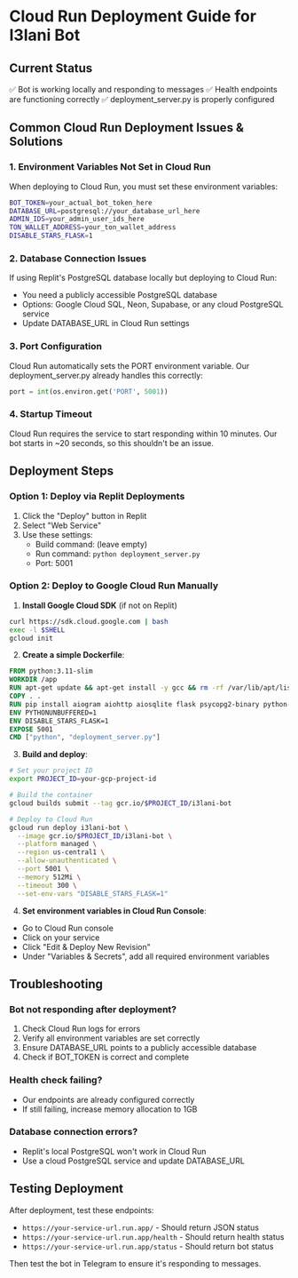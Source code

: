 # Cloud Run Deployment Guide for I3lani Bot

## Current Status
✅ Bot is working locally and responding to messages
✅ Health endpoints are functioning correctly
✅ deployment_server.py is properly configured

## Common Cloud Run Deployment Issues & Solutions

### 1. Environment Variables Not Set in Cloud Run
When deploying to Cloud Run, you must set these environment variables:

```bash
BOT_TOKEN=your_actual_bot_token_here
DATABASE_URL=postgresql://your_database_url_here
ADMIN_IDS=your_admin_user_ids_here
TON_WALLET_ADDRESS=your_ton_wallet_address
DISABLE_STARS_FLASK=1
```

### 2. Database Connection Issues
If using Replit's PostgreSQL database locally but deploying to Cloud Run:
- You need a publicly accessible PostgreSQL database
- Options: Google Cloud SQL, Neon, Supabase, or any cloud PostgreSQL service
- Update DATABASE_URL in Cloud Run settings

### 3. Port Configuration
Cloud Run automatically sets the PORT environment variable. Our deployment_server.py already handles this correctly:
```python
port = int(os.environ.get('PORT', 5001))
```

### 4. Startup Timeout
Cloud Run requires the service to start responding within 10 minutes. Our bot starts in ~20 seconds, so this shouldn't be an issue.

## Deployment Steps

### Option 1: Deploy via Replit Deployments
1. Click the "Deploy" button in Replit
2. Select "Web Service"
3. Use these settings:
   - Build command: (leave empty)
   - Run command: `python deployment_server.py`
   - Port: 5001

### Option 2: Deploy to Google Cloud Run Manually

1. **Install Google Cloud SDK** (if not on Replit)
```bash
curl https://sdk.cloud.google.com | bash
exec -l $SHELL
gcloud init
```

2. **Create a simple Dockerfile**:
```dockerfile
FROM python:3.11-slim
WORKDIR /app
RUN apt-get update && apt-get install -y gcc && rm -rf /var/lib/apt/lists/*
COPY . .
RUN pip install aiogram aiohttp aiosqlite flask psycopg2-binary python-dotenv requests sqlalchemy
ENV PYTHONUNBUFFERED=1
ENV DISABLE_STARS_FLASK=1
EXPOSE 5001
CMD ["python", "deployment_server.py"]
```

3. **Build and deploy**:
```bash
# Set your project ID
export PROJECT_ID=your-gcp-project-id

# Build the container
gcloud builds submit --tag gcr.io/$PROJECT_ID/i3lani-bot

# Deploy to Cloud Run
gcloud run deploy i3lani-bot \
  --image gcr.io/$PROJECT_ID/i3lani-bot \
  --platform managed \
  --region us-central1 \
  --allow-unauthenticated \
  --port 5001 \
  --memory 512Mi \
  --timeout 300 \
  --set-env-vars "DISABLE_STARS_FLASK=1"
```

4. **Set environment variables in Cloud Run Console**:
- Go to Cloud Run console
- Click on your service
- Click "Edit & Deploy New Revision"
- Under "Variables & Secrets", add all required environment variables

## Troubleshooting

### Bot not responding after deployment?
1. Check Cloud Run logs for errors
2. Verify all environment variables are set correctly
3. Ensure DATABASE_URL points to a publicly accessible database
4. Check if BOT_TOKEN is correct and complete

### Health check failing?
- Our endpoints are already configured correctly
- If still failing, increase memory allocation to 1GB

### Database connection errors?
- Replit's local PostgreSQL won't work in Cloud Run
- Use a cloud PostgreSQL service and update DATABASE_URL

## Testing Deployment
After deployment, test these endpoints:
- `https://your-service-url.run.app/` - Should return JSON status
- `https://your-service-url.run.app/health` - Should return health status
- `https://your-service-url.run.app/status` - Should return bot status

Then test the bot in Telegram to ensure it's responding to messages.
